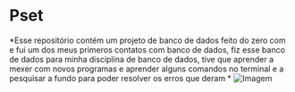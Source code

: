 # Pset

*Esse repositório contém um projeto de banco de dados feito do zero com e fui um dos meus primeros contatos com banco de dados, fiz esse banco de dados para minha disciplina de banco de dados, tive que aprender a mexer com novos programas e aprender alguns comandos no terminal e a pesquisar a fundo para poder resolver os erros que deram *
![Imagem](https://www.estudopratico.com.br/wp-content/uploads/2015/08/banco-de-dados.jpg)
